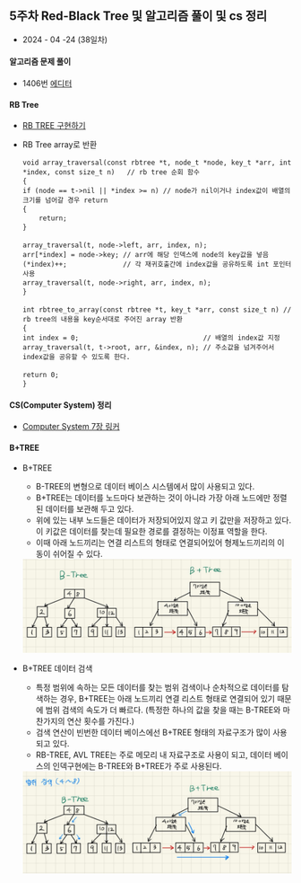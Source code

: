 ## 5주차 Red-Black Tree 및 알고리즘 풀이 및 cs 정리

* 2024 - 04 -24 (38일차)    

#### 알고리즘 문제 풀이   
* 1406번 [에디터](https://github.com/dongyeoppp/Jungle_TIL/blob/main/jungle_week05/bk_1406.py)     

#### RB Tree   

* [RB TREE 구현하기](https://github.com/dongyeoppp/rbtree-lab/blob/main/src/rbtree.c)  

* RB Tree array로 반환   
    ```
    void array_traversal(const rbtree *t, node_t *node, key_t *arr, int *index, const size_t n)   // rb tree 순회 함수  
    {
    if (node == t->nil || *index >= n) // node가 nil이거나 index값이 배열의 크기를 넘어갈 경우 return
    {
        return;
    }

    array_traversal(t, node->left, arr, index, n);
    arr[*index] = node->key; // arr에 해당 인덱스에 node의 key값을 넣음
    (*index)++;              // 각 재귀호출간에 index값을 공유하도록 int 포인터 사용
    array_traversal(t, node->right, arr, index, n);
    }

    int rbtree_to_array(const rbtree *t, key_t *arr, const size_t n) // rb tree의 내용을 key순서대로 주어진 array 반환
    {
    int index = 0;                               // 배열의 index값 지정
    array_traversal(t, t->root, arr, &index, n); // 주소값을 넘겨주어서 index값을 공유할 수 있도록 한다.

    return 0;
    }
    ```    

#### CS(Computer System) 정리   

* [Computer System 7장 링커](https://github.com/dongyeoppp/Jungle_TIL/blob/main/jungle_week05/ComputerSystem1.md)  

#### B+TREE   
* B+TREE   
    * B-TREE의 변형으로 데이터 베이스 시스템에서 많이 사용되고 있다.   
    * B+TREE는 데이터를 노드마다 보관하는 것이 아니라 가장 아래 노드에만 정렬된 데이터를 보관해 두고 있다.   
    * 위에 있는 내부 노드들은 데이터가 저장되어있지 않고 키 값만을 저장하고 있다. 이 키값은 데이터를 찾는데 필요한 경로를 결정하는 이정표 역할을 한다.   
    * 이때 아래 노드끼리는 연결 리스트의 형태로 연결되어있어 형제노드끼리의 이동이 쉬어질 수 있다.   
    <img src="./img/image13.jpg">   

* B+TREE 데이터 검색      
    * 특정 범위에 속하는 모든 데이터를 찾는 범위 검색이나 순차적으로 데이터를 탐색하는 경우, B+TREE는 아래 노드끼리 연결 리스트 형태로 연결되어 있기 때문에 범위 검색의 속도가 더 빠르다. (특정한 하나의 값을 찾을 때는 B-TREE와 마찬가지의 연산 횟수를 가진다.)   
    * 검색 연산이 빈번한 데이터 베이스에선 B+TREE 형태의 자료구조가 많이 사용되고 있다.   
    * RB-TREE, AVL TREE는 주로 메모리 내 자료구조로 사용이 되고, 데이터 베이스의 인덱구현에는 B-TREE와 B+TREE가 주로 사용된다.    
    <img src="./img/image14.jpg">     






